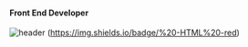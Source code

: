 #### Front End Developer
![header](https://capsule-render.vercel.app/api?height=400&text=Welcome&desc=Hello%20My%20GitHub&color=auto)
(https://img.shields.io/badge/%20-HTML%20-red)

